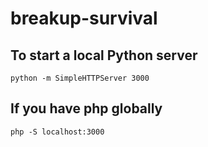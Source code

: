 # breakup-survival

## To start a local Python server 
`python -m SimpleHTTPServer 3000`

## If you have php globally 
`php -S localhost:3000`

